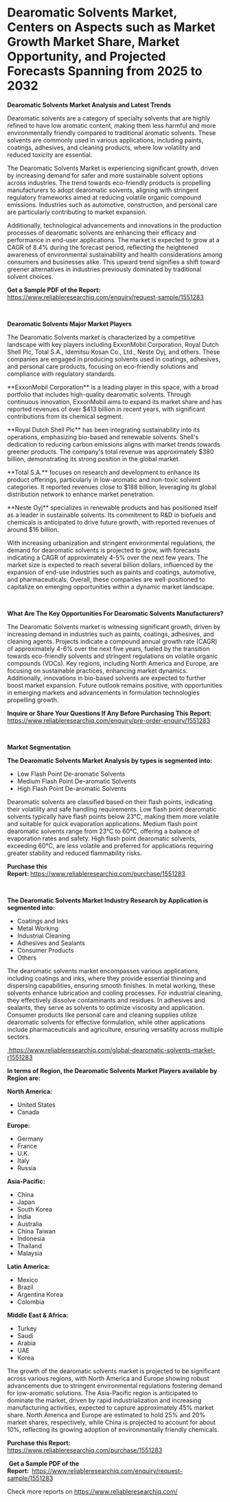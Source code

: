 <p><h1>Dearomatic Solvents Market, Centers on Aspects such as Market Growth Market Share, Market Opportunity, and Projected Forecasts Spanning from 2025 to 2032</h1></p><p><strong>Dearomatic Solvents Market Analysis and Latest Trends</strong></p>
<p><p>Dearomatic solvents are a category of specialty solvents that are highly refined to have low aromatic content, making them less harmful and more environmentally friendly compared to traditional aromatic solvents. These solvents are commonly used in various applications, including paints, coatings, adhesives, and cleaning products, where low volatility and reduced toxicity are essential.</p><p>The Dearomatic Solvents Market is experiencing significant growth, driven by increasing demand for safer and more sustainable solvent options across industries. The trend towards eco-friendly products is propelling manufacturers to adopt dearomatic solvents, aligning with stringent regulatory frameworks aimed at reducing volatile organic compound emissions. Industries such as automotive, construction, and personal care are particularly contributing to market expansion.</p><p>Additionally, technological advancements and innovations in the production processes of dearomatic solvents are enhancing their efficacy and performance in end-user applications. The market is expected to grow at a CAGR of 8.4% during the forecast period, reflecting the heightened awareness of environmental sustainability and health considerations among consumers and businesses alike. This upward trend signifies a shift toward greener alternatives in industries previously dominated by traditional solvent choices.</p></p>
<p><strong>Get a Sample PDF of the Report:&nbsp;</strong> <a href="https://www.reliableresearchiq.com/enquiry/request-sample/1551283?utm_campaign=2201&utm_medium=2&utm_source=Github&utm_content=ia&utm_term=01022025&utm_id=dearomatic-solvents">https://www.reliableresearchiq.com/enquiry/request-sample/1551283</a></p>
<p>&nbsp;</p>
<p><strong>Dearomatic Solvents Major Market Players</strong></p>
<p><p>The Dearomatic Solvents market is characterized by a competitive landscape with key players including ExxonMobil Corporation, Royal Dutch Shell Plc, Total S.A., Idemitsu Kosan Co., Ltd., Neste Oyj, and others. These companies are engaged in producing solvents used in coatings, adhesives, and personal care products, focusing on eco-friendly solutions and compliance with regulatory standards.</p><p>**ExxonMobil Corporation** is a leading player in this space, with a broad portfolio that includes high-quality dearomatic solvents. Through continuous innovation, ExxonMobil aims to expand its market share and has reported revenues of over $413 billion in recent years, with significant contributions from its chemical segment.</p><p>**Royal Dutch Shell Plc** has been integrating sustainability into its operations, emphasizing bio-based and renewable solvents. Shell's dedication to reducing carbon emissions aligns with market trends towards greener products. The company's total revenue was approximately $380 billion, demonstrating its strong position in the global market.</p><p>**Total S.A.** focuses on research and development to enhance its product offerings, particularly in low-aromatic and non-toxic solvent categories. It reported revenues close to $188 billion, leveraging its global distribution network to enhance market penetration.</p><p>**Neste Oyj** specializes in renewable products and has positioned itself as a leader in sustainable solvents. Its commitment to R&D in biofuels and chemicals is anticipated to drive future growth, with reported revenues of around $16 billion.</p><p>With increasing urbanization and stringent environmental regulations, the demand for dearomatic solvents is projected to grow, with forecasts indicating a CAGR of approximately 4-5% over the next few years. The market size is expected to reach several billion dollars, influenced by the expansion of end-use industries such as paints and coatings, automotive, and pharmaceuticals. Overall, these companies are well-positioned to capitalize on emerging opportunities within a dynamic market landscape.</p></p>
<p>&nbsp;</p>
<p><strong>What Are The Key Opportunities For Dearomatic Solvents Manufacturers?</strong></p>
<p><p>The Dearomatic Solvents market is witnessing significant growth, driven by increasing demand in industries such as paints, coatings, adhesives, and cleaning agents. Projects indicate a compound annual growth rate (CAGR) of approximately 4-6% over the next five years, fueled by the transition towards eco-friendly solvents and stringent regulations on volatile organic compounds (VOCs). Key regions, including North America and Europe, are focusing on sustainable practices, enhancing market dynamics. Additionally, innovations in bio-based solvents are expected to further boost market expansion. Future outlook remains positive, with opportunities in emerging markets and advancements in formulation technologies propelling growth.</p></p>
<p><strong>Inquire or Share Your Questions If Any Before Purchasing This Report:</strong> <a href="https://www.reliableresearchiq.com/enquiry/pre-order-enquiry/1551283?utm_campaign=2201&utm_medium=2&utm_source=Github&utm_content=ia&utm_term=01022025&utm_id=dearomatic-solvents">https://www.reliableresearchiq.com/enquiry/pre-order-enquiry/1551283</a></p>
<p>&nbsp;</p>
<p><strong>Market Segmentation</strong></p>
<p><strong>The Dearomatic Solvents Market Analysis by types is segmented into:</strong></p>
<p><ul><li>Low Flash Point De-aromatic Solvents</li><li>Medium Flash Point De-aromatic Solvents</li><li>High Flash Point De-aromatic Solvents</li></ul></p>
<p><p>Dearomatic solvents are classified based on their flash points, indicating their volatility and safe handling requirements. Low flash point dearomatic solvents typically have flash points below 23°C, making them more volatile and suitable for quick evaporation applications. Medium flash point dearomatic solvents range from 23°C to 60°C, offering a balance of evaporation rates and safety. High flash point dearomatic solvents, exceeding 60°C, are less volatile and preferred for applications requiring greater stability and reduced flammability risks.</p></p>
<p><strong>Purchase this Report:&nbsp;</strong><a href="https://www.reliableresearchiq.com/purchase/1551283?utm_campaign=2201&utm_medium=2&utm_source=Github&utm_content=ia&utm_term=01022025&utm_id=dearomatic-solvents">https://www.reliableresearchiq.com/purchase/1551283</a></p>
<p>&nbsp;</p>
<p><strong>The Dearomatic Solvents Market Industry Research by Application is segmented into:</strong></p>
<p><ul><li>Coatings and Inks</li><li>Metal Working</li><li>Industrial Cleaning</li><li>Adhesives and Sealants</li><li>Consumer Products</li><li>Others</li></ul></p>
<p><p>The dearomatic solvents market encompasses various applications, including coatings and inks, where they provide essential thinning and dispersing capabilities, ensuring smooth finishes. In metal working, these solvents enhance lubrication and cooling processes. For industrial cleaning, they effectively dissolve contaminants and residues. In adhesives and sealants, they serve as solvents to optimize viscosity and application. Consumer products like personal care and cleaning supplies utilize dearomatic solvents for effective formulation, while other applications include pharmaceuticals and agriculture, ensuring versatility across multiple sectors.</p></p>
<p><a href="https://www.reliableresearchiq.com/global-dearomatic-solvents-market-r1551283?utm_campaign=2201&utm_medium=2&utm_source=Github&utm_content=ia&utm_term=01022025&utm_id=dearomatic-solvents">&nbsp;https://www.reliableresearchiq.com/global-dearomatic-solvents-market-r1551283</a></p>
<p><strong>In terms of Region, the Dearomatic Solvents Market Players available by Region are:</strong></p>
<p>
    <p> <strong> North America: </strong>
        <ul>
            <li>United States</li>
            <li>Canada</li>
        </ul>
        </p> 
    <p> <strong> Europe: </strong>
        <ul>
            <li>Germany</li>
            <li>France</li>
            <li>U.K.</li>
            <li>Italy</li>
            <li>Russia</li>
        </ul>
        </p> 
    <p> <strong> Asia-Pacific: </strong>
        <ul>
            <li>China</li>
            <li>Japan</li>
            <li>South Korea</li>
            <li>India</li>
            <li>Australia</li>
            <li>China Taiwan</li>
            <li>Indonesia</li>
            <li>Thailand</li>
            <li>Malaysia</li>
        </ul>
        </p> 
    <p> <strong> Latin America: </strong>
        <ul>
            <li>Mexico</li>
            <li>Brazil</li>
            <li>Argentina Korea</li>
            <li>Colombia</li>
        </ul>
        </p> 
    <p> <strong> Middle East & Africa: </strong>
        <ul>
            <li>Turkey</li>
            <li>Saudi</li>
            <li>Arabia</li>
            <li>UAE</li>
            <li>Korea</li>
        </ul>
    </p>
    </p>
<p><p>The growth of the dearomatic solvents market is projected to be significant across various regions, with North America and Europe showing robust advancements due to stringent environmental regulations fostering demand for low-aromatic solutions. The Asia-Pacific region is anticipated to dominate the market, driven by rapid industrialization and increasing manufacturing activities, expected to capture approximately 45% market share. North America and Europe are estimated to hold 25% and 20% market shares, respectively, while China is projected to account for about 10%, reflecting its growing adoption of environmentally friendly chemicals.</p></p>
<p><strong>Purchase this Report: </strong><a href="https://www.reliableresearchiq.com/purchase/1551283?utm_campaign=2201&utm_medium=2&utm_source=Github&utm_content=ia&utm_term=01022025&utm_id=dearomatic-solvents">https://www.reliableresearchiq.com/purchase/1551283</a></p>
<p>&nbsp;<strong>Get a Sample PDF of the Report:&nbsp;&nbsp;</strong><a href="https://www.reliableresearchiq.com/enquiry/request-sample/1551283?utm_campaign=2201&utm_medium=2&utm_source=Github&utm_content=ia&utm_term=01022025&utm_id=dearomatic-solvents">https://www.reliableresearchiq.com/enquiry/request-sample/1551283</a></p>
<p><strong></strong></p>
<p>Check more reports on <a href="https://www.reliableresearchiq.com/?utm_campaign=2201&utm_medium=2&utm_source=Github&utm_content=ia&utm_term=01022025&utm_id=dearomatic-solvents">https://www.reliableresearchiq.com/</a></p>